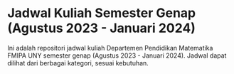 # Jadwal Kuliah Semester Genap (Agustus 2023 - Januari 2024) 
Ini adalah repositori jadwal kuliah Departemen Pendidikan Matematika FMIPA UNY semester genap (Agustus 2023 - Januari 2024).
Jadwal dapat dilihat dari berbagai kategori, sesuai kebutuhan.
